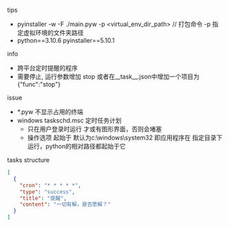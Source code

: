 tips

- pyinstaller -w -F ./main.pyw -p <virtual_env_dir_path>  // 打包命令 -p 指定虚拟环境的文件夹路径
- python==3.10.6 pyinstaller==5.10.1

info

- 跨平台定时提醒的程序
- 需要停止, 运行参数增加 stop 或者在__task__.json中增加一个项目为{"func":"stop"}

issue

- *.pyw 不显示占用的终端
- windows taskschd.msc 定时任务计划
  - 只在用户登录时运行 才或有图形界面，否则会堵塞
  - 操作选项 起始于 默认为c:\windows\system32 即应用程序在 指定目录下运行，python的相对路径都起始于它

tasks structure

```json
[
  {
    "cron": "* * * * *",
    "type": "success",
    "title": "提醒",
    "content": "一切有解，是否愿解？"
  }
]
```
